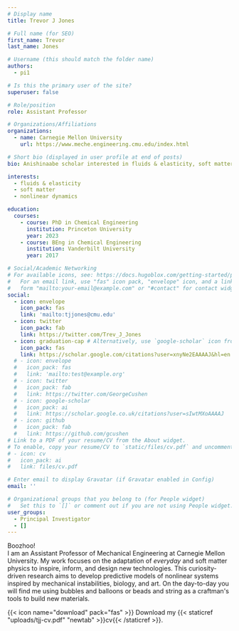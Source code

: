 ```yaml
---
# Display name
title: Trevor J Jones

# Full name (for SEO)
first_name: Trevor
last_name: Jones

# Username (this should match the folder name)
authors:
  - pi1

# Is this the primary user of the site?
superuser: false

# Role/position
role: Assistant Professor

# Organizations/Affiliations
organizations:
  - name: Carnegie Mellon University
    url: https://www.meche.engineering.cmu.edu/index.html

# Short bio (displayed in user profile at end of posts)
bio: Anishinaabe scholar interested in fluids & elasticity, soft matter, and nonlinear dynamics.

interests:
  - fluids & elasticity
  - soft matter
  - nonlinear dynamics

education:
  courses:
    - course: PhD in Chemical Engineering
      institution: Princeton University
      year: 2023
    - course: BEng in Chemical Engineering
      institution: Vanderbilt University
      year: 2017

# Social/Academic Networking
# For available icons, see: https://docs.hugoblox.com/getting-started/page-builder/#icons
#   For an email link, use "fas" icon pack, "envelope" icon, and a link in the
#   form "mailto:your-email@example.com" or "#contact" for contact widget.
social:
  - icon: envelope
    icon_pack: fas
    link: 'mailto:tjjones@cmu.edu'
  - icon: twitter
    icon_pack: fab
    link: https://twitter.com/Trev_J_Jones
  - icon: graduation-cap # Alternatively, use `google-scholar` icon from `ai` icon pack
    icon_pack: fas
    link: https://scholar.google.com/citations?user=xnyNe2EAAAAJ&hl=en
  # - icon: envelope
  #   icon_pack: fas
  #   link: 'mailto:test@example.org'
  # - icon: twitter
  #   icon_pack: fab
  #   link: https://twitter.com/GeorgeCushen
  # - icon: google-scholar
  #   icon_pack: ai
  #   link: https://scholar.google.co.uk/citations?user=sIwtMXoAAAAJ
  # - icon: github
  #   icon_pack: fab
  #   link: https://github.com/gcushen
# Link to a PDF of your resume/CV from the About widget.
# To enable, copy your resume/CV to `static/files/cv.pdf` and uncomment the lines below.
# - icon: cv
#   icon_pack: ai
#   link: files/cv.pdf

# Enter email to display Gravatar (if Gravatar enabled in Config)
email: ''

# Organizational groups that you belong to (for People widget)
#   Set this to `[]` or comment out if you are not using People widget.
user_groups:
  - Principal Investigator
  - []
---
```



Boozhoo!  
I am an Assistant Professor of Mechanical Engineering at Carnegie Mellon University.
My work focuses on the adaptation of *everyday* and soft matter physics to inspire, inform, and design new technologies. 
This curiosity-driven research aims to develop predictive models of nonlinear systems inspired by mechanical instabilities, biology, and art.
On the day-to-day you will find me using bubbles and balloons or beads and string as a craftman's tools to build new materials.

{{< icon name="download" pack="fas" >}} Download my {{< staticref "uploads/tjj-cv.pdf" "newtab" >}}cv{{< /staticref >}}.
